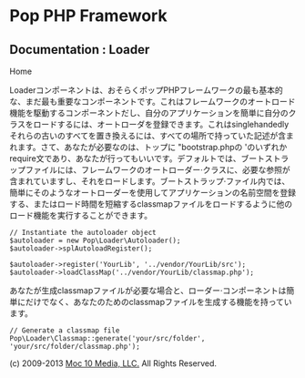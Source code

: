 Pop PHP Framework
=================

Documentation : Loader
----------------------

Home

Loaderコンポーネントは、おそらくポップPHPフレームワークの最も基本的な、まだ最も重要なコンポーネントです。これはフレームワークのオートロード機能を駆動するコンポーネントだし、自分のアプリケーションを簡単に自分のクラスをロードするには、オートローダを登録できます。これはsinglehandedlyそれらの古いのすべてを置き換えるには、すべての場所で​​持っていた記述が含まれます。さて、あなたが必要なのは、トップに
"bootstrap.phpの
'のいずれかrequire文であり、あなたが行ってもいいです。デフォルトでは、ブートストラップファイルには、フレームワークのオートローダー·クラスに、必要な参照が含まれていますし、それをロードします。ブートストラップ·ファイル内では、簡単にそのようなオートローダーを使用してアプリケーションの名前空間を登録する、またはロード時間を短縮するclassmapファイルをロードするように他のロード機能を実行することができます。

    // Instantiate the autoloader object
    $autoloader = new Pop\Loader\Autoloader();
    $autoloader->splAutoloadRegister();

    $autoloader->register('YourLib', '../vendor/YourLib/src');
    $autoloader->loadClassMap('../vendor/YourLib/classmap.php');

あなたが生成classmapファイルが必要な場合と、ローダー·コンポーネントは簡単にだけでなく、あなたのためのclassmapファイルを生成する機能を持っています。

    // Generate a classmap file
    Pop\Loader\Classmap::generate('your/src/folder', 'your/src/folder/classmap.php');

\(c) 2009-2013 [Moc 10 Media, LLC.](http://www.moc10media.com) All
Rights Reserved.
